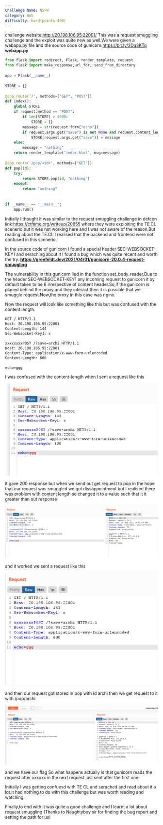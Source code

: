 ```yaml
---
Challenge Name: NSFW
category: Web
difficulty: hard(points:400)
---
```

challenge website:http://20.198.106.95:22001/
This was a request smuggling challenge and the exploit was quite new as well.We were given a 
webapp.py file and the source code of gunicorn:https://bit.ly/3Dq3KTq
**webapp.py**
```python
from flask import redirect, Flask, render_template, request
from flask import make_response,url_for, send_from_directory

app = Flask(__name__)

STORE = {}

@app.route('/', methods=["GET", "POST"])
def index():
    global STORE
    if request.method == "POST":
        if len(STORE) > 4000:
            STORE = {}
        message = str(request.form["echo"])
        if request.args.get("save") is not None and request.content_length is not None and request.content_length < 696:
            STORE[request.args.get("save")] = message
    else:
        message = "nothing"
    return render_template("index.html", msg=message)

@app.route('/pop/<id>', methods=["GET"])
def pop(id):
    try:
        return STORE.pop(id, "nothing")
    except:
        return "nothing"
     

if __name__ == '__main__':
    app.run()
 ```
 Initially I thought it was similar to the request smuggling challenge in defcon link:https://ctftime.org/writeup/20655 where they were exploiting the TE.CL scenerio 
 but it wes not working here and I was not aware of the reason.But reading about the TE.CL I realised that the backend and frontend were not confused in this scenerio.
 
 In the source code of gunicorn I found a special header SEC-WEBSOCKET-KEY1 and seraching about it I found a bug which was quite recent and worth the try.
 **https://grenfeldt.dev/2021/04/01/gunicorn-20.0.4-request-smuggling**
 
 The vulnerability in this gunicorn lied in the function set_body_reader.Due to the header SEC-WEBSOCKET-KEY1 any incoming request to gunicorn it by default taken to be 
 8 irrespective of content header.So,if the gunicorn is placed behind the proxy and they interact then it is possible that we smuggle request.Now,the proxy in this case was nginx.
 
 Now the request will look like something like this but was confused with the content length.
 ```
GET / HTTP/1.1
Host: 20.198.106.95:22001
Content-Length: 144
Sec-Websocket-Key1: x

xxxxxxxxPOST /?save=archi HTTP/1.1
Host: 20.198.106.95:22001
Content-Type: application/x-www-form-urlencoded
Content-Length: 600

echo=ggg
```
I was confused with the content-length
when I sent a request like this

![](/pic1.png)

it gave 200 response but when we send out get request to pop in the hope that our request was smuggled we got dissappointment but I realised there was problem with 
content length so changed it to a value such that it it greater than out response

![](/pic2.png)

and it worked
we sent a request like this 

![](/pic3.png)

and then our request got stored in pop with id archi then we get request to it with /pop/archi 

![](/pic4.png)

and we have our flag
So what happens actually is that gunicorn reads the request after xxxxxx in the next request just sent after the first one.

Initially I was getting confuesd with TE CL and serached and read about it a lot.It had nothing to do with this challenge but was worth reading and watching.

Finally,to end with it was quite a good challenge and I learnt a lot about request smuggling
(Thanks to Naughtyboy sir for finding the bug report and setting the path for us) 




